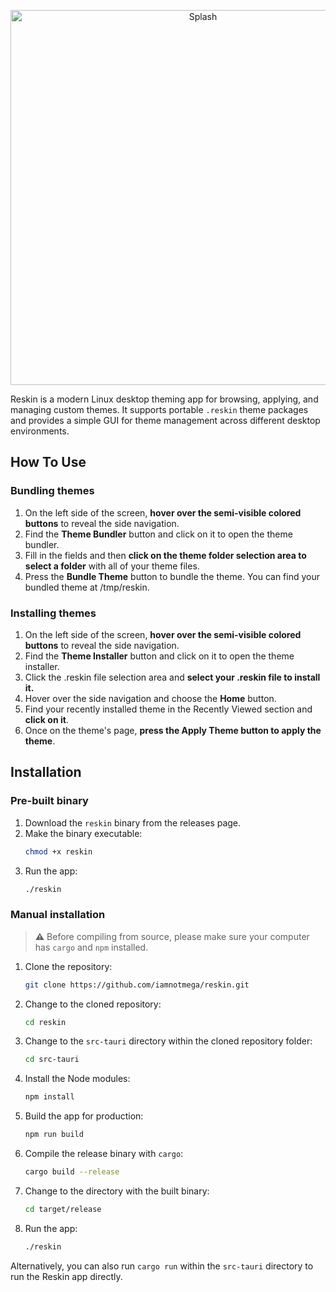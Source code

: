 <p align="center">
  <img src="https://raw.githubusercontent.com/iamnotmega/reskin/main/public/assets/splash.svg" alt="Splash" width="600"/>
</p>

Reskin is a modern Linux desktop theming app for browsing, applying, and managing custom themes. It supports portable `.reskin` theme packages and provides a simple GUI for theme management across different desktop environments.

## How To Use

### Bundling themes
1. On the left side of the screen, **hover over the semi-visible colored buttons** to reveal the side navigation.
2. Find the **Theme Bundler** button and click on it to open the theme bundler.
3. Fill in the fields and then **click on the theme folder selection area to select a folder** with all of your theme files.
4. Press the **Bundle Theme** button to bundle the theme. You can find your bundled theme at /tmp/reskin.

### Installing themes
1. On the left side of the screen, **hover over the semi-visible colored buttons** to reveal the side navigation.
2. Find the **Theme Installer** button and click on it to open the theme installer.
3. Click the .reskin file selection area and **select your .reskin file to install it.**
4. Hover over the side navigation and choose the **Home** button.
5. Find your recently installed theme in the Recently Viewed section and **click on it**.
6. Once on the theme's page, **press the Apply Theme button to apply the theme**.

## Installation

### Pre-built binary

1. Download the `reskin` binary from the releases page.
2. Make the binary executable:
   ```bash
   chmod +x reskin
   ```
3. Run the app:
   ```bash
   ./reskin
   ```
### Manual installation
> **⚠️** Before compiling from source, please make sure your computer has `cargo` and `npm` installed.

1. Clone the repository:
   ```bash
   git clone https://github.com/iamnotmega/reskin.git
   ```
2. Change to the cloned repository:
   ```bash
   cd reskin
   ```
3. Change to the `src-tauri` directory within the cloned repository folder:
   ```bash
   cd src-tauri
   ```
5. Install the Node modules:
   ```bash
   npm install
   ```
6. Build the app for production:
   ```bash
   npm run build
   ```
7. Compile the release binary with `cargo`:
    ```bash
    cargo build --release
    ```
8. Change to the directory with the built binary:
   ```bash
   cd target/release
   ```
9. Run the app:
   ```bash
   ./reskin
   ```

Alternatively, you can also run `cargo run` within the `src-tauri` directory to run the Reskin app directly.
